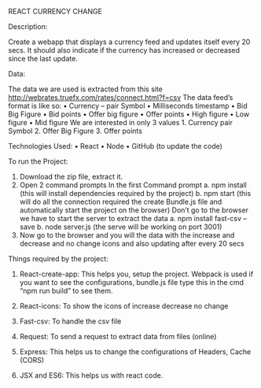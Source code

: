 REACT CURRENCY CHANGE

Description:

Create a webapp that displays a currency feed and updates itself every 20 secs. It should also indicate if the currency has increased or decreased since the last update.
            
Data:

The data we are used is extracted from this site
http://webrates.truefx.com/rates/connect.html?f=csv
      The data feed’s format is like so:
        •	Currency – pair Symbol
        •	Milliseconds timestamp
        •	Bid Big Figure
        •	Bid points
        •	Offer big figure
        •	Offer points 
        •	High figure
        •	Low figure
        •	Mid figure
      We are interested in only 3 values 1. Currency pair Symbol 2. Offer Big Figure 3. Offer points
      
Technologies Used:
      •	React
      •	Node
      •	GitHub (to update the code)
      
To run the Project:
1.	Download the zip file, extract it.
2.	Open 2 command prompts
In the first Command prompt
    a.	npm install (this will install dependencies required by the project)
    b.	npm start (this will do all the connection required the create Bundle.js file and automatically start the project on the browser)
Don’t go to the browser we have to start the server to extract the data
    a.	npm install fast-csv –save
    b.	node server.js (the serve will be working on port 3001)
3.	Now go to the browser and you will the data with the increase and decrease and no change icons and also updating after every 20 secs

Things required by the project:
1.	React-create-app:
This helps you, setup the project. Webpack is used if you want to see the configurations, bundle.js file type this in the cmd “npm run build” to see them.

2.	React-icons:
To show the icons of increase decrease no change

3.	Fast-csv:
To handle the csv file

4.	Request:
To send a request to extract data from files (online)

5.	Express:
This helps us to change the configurations of Headers, Cache (CORS)

6.	JSX and ES6:
This helps us with react code. 

